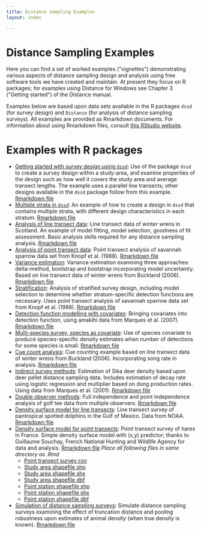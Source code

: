 ```yaml
---
title: Distance Sampling Examples
layout: index

---
```


# Distance Sampling Examples

Here you can find a set of worked examples ("vignettes") demonstrating various aspects of distance sampling design and analysis using free software tools we have created and maintain. At present they focus on R packages; for examples using Distance for Windows see Chapter 3 ("Getting started") of the Distance manual.

Examples below are based upon data sets available in the R packages `dssd` (for survey design) and `Distance` (for analysis of distance sampling surveys).  All examples are provided as Rmarkdown documents.  For information about using Rmarkdown files, consult [this RStudio website](https://rmarkdown.rstudio.com/).

# Examples with R packages

- [Getting started with survey design using `dssd`](dssd-getting-started/GettingStarted-distill.html): Use of the package `dssd` to create a survey design within a study-area, and examine properties of the design such as how well it covers the study area and  average transect lengths.  The example uses a parallel line transects; other designs available in the `dssd` package follow from this example. [Rmarkdown file](dssd-getting-started/GettingStarted-distill.Rmd)
- [Multiple strata in `dssd`](dssd-multi-strata/MultiStrataVignette-distill.html): An example of how to create a design in `dssd` that contains multiple strata, with different design characteristics in each stratum. [Rmarkdown file](dssd-multi-strata/MultiStrataVignette-distill.Rmd)
- [Analysis of line transect data](Distance-lines/lines-distill.html): Line transect data of winter wrens in Scotland.  An example of model fitting, model selection, goodness of fit assessment.  Basic analysis skills required for any distance sampling analysis. [Rmarkdown file](Distance-lines/lines-distill.Rmd)
- [Analysis of point transect data](Distance-points/pointtransects-distill.html): Point transect analysis of savannah sparrow data set from Knopf et al. (1988). [Rmarkdown file](Distance-points/pointtransects-distill.Rmd)
- [Variance estimation](Distance-variance/variance-distill.html): Variance estimation examining three approaches: delta-method, bootstrap and bootstrap incorporating model uncertainty.  Based on line transect data of winter wrens from Buckland (2006). [Rmarkdown file](Distance-variance/variance-distill.Rmd)
- [Stratification](Distance-strata/strata-distill.html): Analysis of stratified survey design, including model selection to determine whether stratum-specific detection functions are necessary.  Uses point transect analysis of savannah sparrow data set from Knopf et al. (1988). [Rmarkdown file](Distance-strata/strata-distill.Rmd)
- [Detection function modelling with covariates](Distance-covariates/covariates-distill.html): Bringing covariates into detection function, using amakihi data from Marques et al. (2007). [Rmarkdown file](Distance-covariates/covariates-distill.Rmd)
- [Multi-species survey, species as covariate](Distance-spec-covar/species-covariate-distill.html): Use of species covariate to produce species-specific density estimates when number of detections for some species is small. [Rmarkdown file](Distance-spec-covar/species-covariate-distill.Rmd)
- [Cue count analysis](Distance-cues/cuecounts-distill.html): Cue counting example based on line transect data of winter wrens from Buckland (2006).  Incorporating song rate in analysis. [Rmarkdown file](Distance-cues/cuecounts-distill.Rmd)
- [Indirect survey methods](Distance-mult/multipliers-distill.html): Estimation of Sika deer density based upon deer pellet distance sampling data.  Includes estimation of decay rate using logistic regression and multiplier based on dung production rates.  Using data from Marques et al. (2001). [Rmarkdown file](Distance-mult/multipliers-distill.Rmd)
- [Double observer methods](mrds-golftees/mrds-golftees-distill.html): Full independence and point independence analysis of golf tee data from multiple observers. [Rmarkdown file](mrds-golftees/mrds-golftees-distill.Rmd)
- [Density surface model for line transects](dsm-line-dolphins/mexico-analysis.html): Line transect survey of pantropical spotted dolphins in the Gulf of Mexico. Data from NOAA. [Rmarkdown file](dsm-line-dolphins/mexico-analysis.Rmd)
- [Density surface model for point transects](dsm-point/hare_point_transect_dsm-distill.html): Point transect survey of hares in France.  Simple density surface model with (x,y) predictor; thanks to Guillaume Souchay, French National Hunting and Wildlife Agency for data and analysis. [Rmarkdown file](dsm-point/hare_point_transect_dsm-distill.Rmd) *Place all following files in same directory as .Rmd*
    - [Point transect survey csv](dsm-point/Hare_data.csv)
    - [Study area shapefile shp](dsm-point/Contour_Rouillacais.shp)
    - [Study area shapefile shx](dsm-point/Contour_Rouillacais.shx)
    - [Study area shapefile dbf](dsm-point/Contour_Rouillacais.dbf)
    - [Point station shapefile shp](dsm-point/Rouillacais_points.shp)
    - [Point station shapefile shx](dsm-point/Rouillacais_points.shx)
    - [Point station shapefile dbf](dsm-point/Rouillacais_points.dbf)
- [Simulation of distance sampling surveys](DSsim-truncation/DSsim-examples.html): Simulate distance sampling surveys examining the effect of truncation distance and pooling robustness upon estimates of animal density (when true density is known). [Rmarkdown file](DSsim-truncation/DSsim-examples.Rmd)
